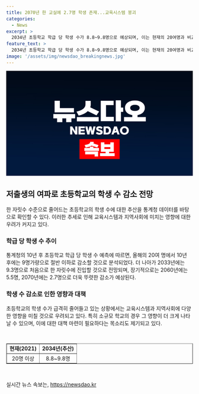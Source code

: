 ```yaml
---
title: 2070년 한 교실에 2.7명 학생 존재...교육시스템 붕괴
categories:
  - News
excerpt: >
  2034년 초등학교 학급 당 학생 수가 8.8~9.8명으로 예상되며, 이는 현재의 20여명과 비교해 절반 이하인 수치로 나타난다. 저출생으로 학령인구가 급속히 감소하고, 이에 따라 교육 시스템이 위기에 처할 수 있다는 우려가 제기되고 있다. 특히 소규모 학교가 사라지는 지역에서는 젊은 층의 유입이 줄어들고 지역사회가 위협받을 수 있다는 경고가 나왔다. 이에 대비해 소규모 학교 기준을 낮추고 특별 지원하는 법을 마련해야 한다는 목소리가 제기되고 있다.
feature_text: >
  2034년 초등학교 학급 당 학생 수가 8.8~9.8명으로 예상되며, 이는 현재의 20여명과 비교해 절반 이하인 수치로 나타난다. 저출생으로 학령인구가 급속히 감소하고, 이에 따라 교육 시스템이 위기에 처할 수 있다는 우려가 제기되고 있다. 특히 소규모 학교가 사라지는 지역에서는 젊은 층의 유입이 줄어들고 지역사회가 위협받을 수 있다는 경고가 나왔다. 이에 대비해 소규모 학교 기준을 낮추고 특별 지원하는 법을 마련해야 한다는 목소리가 제기되고 있다.
image: '/assets/img/newsdao_breakingnews.jpg'
---
```


<p><img src="/assets/img/newsdao_breakingnews.jpg" alt="ranknews 속보" /></p>

<h2 data-ke-size="size26">저출생의 여파로 초등학교의 학생 수 감소 전망</h2>

<p data-ke-size="size16">한 자릿수 수준으로 줄어드는 초등학교의 학생 수에 대한 추산을 통계청 데이터를 바탕으로 확인할 수 있다. 이러한 추세로 인해 교육시스템과 지역사회에 미치는 영향에 대한 우려가 커지고 있다.</p>

<h3 data-ke-size="size24">학급 당 학생 수 추이</h3>

<p data-ke-size="size16">통계청의 10년 후 초등학교 학급 당 학생 수 예측에 따르면, 올해의 20여 명에서 10년 후에는 9명가량으로 절반 이하로 감소할 것으로 분석되었다. 더 나아가 2033년에는 9.3명으로 처음으로 한 자릿수에 진입할 것으로 전망되며, 장기적으로는 2060년에는 5.5명, 2070년에는 2.7명으로 더욱 뚜렷한 감소가 예상된다.</p>

<h3 data-ke-size="size24">학생 수 감소로 인한 영향과 대책</h3>

<p data-ke-size="size16">초등학교의 학생 수가 급격히 줄어들고 있는 상황에서는 교육시스템과 지역사회에 다양한 영향을 미칠 것으로 우려되고 있다. 특히 소규모 학교의 경우 그 영향이 더 크게 나타날 수 있으며, 이에 대한 대책 마련이 필요하다는 목소리도 제기되고 있다.</p>

<p data-ke-size="size16">&nbsp;</p>

<table style="width: 100%;" border="1">
<tbody>
<tr>
<td style="text-align: center; height: 17px;"><b>현재(2021)</b></td>
<td style="text-align: center; height: 17px;"><b>2034년(추산)</b></td>
</tr>
<tr>
<td style="text-align: center; height: 17px;">20명 이상</td>
<td style="text-align: center; height: 17px;">8.8~9.8명</td>
</tr>
</tbody>
</table>

<p data-ke-size="size16">&nbsp;</p>
실시간 뉴스 속보는, <a href="https://newsdao.kr" rel="dofollow">https://newsdao.kr</a>


